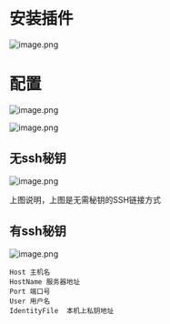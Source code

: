 # 安装插件
![image.png](https://gitee.com/hxc8/images10/raw/master/img/202409091110647.png)
# 配置
![image.png](https://gitee.com/hxc8/images10/raw/master/img/202409091111474.png)

![image.png](https://gitee.com/hxc8/images10/raw/master/img/202409091111871.png)
## 无ssh秘钥
![image.png](https://gitee.com/hxc8/images10/raw/master/img/202409091112059.png)


上图说明，上图是无需秘钥的SSH链接方式

## 有ssh秘钥

![image.png](https://gitee.com/hxc8/images10/raw/master/img/202409091112664.png)

```
Host 主机名
HostName 服务器地址
Port 端口号
User 用户名
IdentityFile  本机上私钥地址
```
